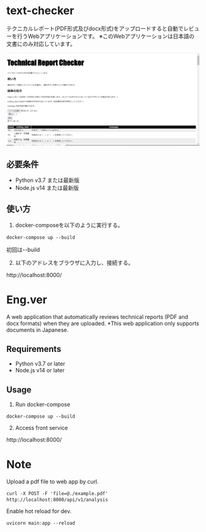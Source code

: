 # text-checker

テクニカルレポート(PDF形式及びdocx形式)をアップロードすると自動でレビューを行うWebアプリケーションです。
※このWebアプリケーションは日本語の文書にのみ対応しています。

![image](/text-checker.PNG)

## 必要条件

- Python v3.7 または最新版
- Node.js v14 または最新版

## 使い方

1. docker-composeを以下のように実行する。

```
docker-compose up --build
```

初回は--build

2. 以下のアドレスをブラウザに入力し、接続する。

http://localhost:8000/

# Eng.ver
A web application that automatically reviews technical reports (PDF and docx formats) when they are uploaded.
*This web application only supports documents in Japanese.

## Requirements

- Python v3.7 or later
- Node.js v14 or later

## Usage

1. Run docker-compose

```
docker-compose up --build
```

2. Access front service

http://localhost:8000/

# Note

Upload a pdf file to web app by curl.

```
curl -X POST -F 'file=@./example.pdf' http://localhost:8000/api/v1/analysis
```

Enable hot reload for dev.

```
uvicorn main:app --reload
```
